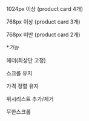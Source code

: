 1024px 이상 (product card 4개)

768px 이상 (product card 3개)

768px 미만 (product card 2개)



**기능*

헤더(최상단 고정)

스크롤 유지

가격 정렬 유지

위시리스트 추가/제거

무한스크롤
